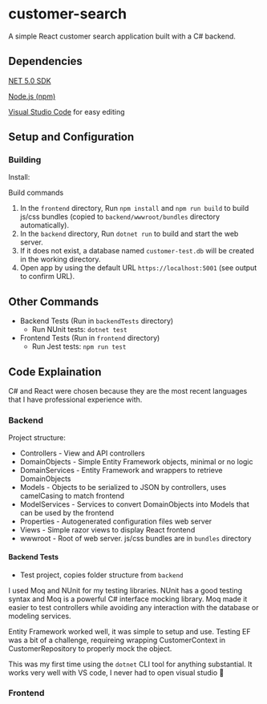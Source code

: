 # customer-search
A simple React customer search application built with a C# backend.

## Dependencies
[NET 5.0 SDK](https://dotnet.microsoft.com/download/dotnet/5.0)

[Node.js (npm)](https://nodejs.org/en/)

[Visual Studio Code](https://code.visualstudio.com/) for easy editing

## Setup and Configuration

### Building

Install:

Build commands
1. In the `frontend` directory, Run `npm install` and `npm run build` to build js/css bundles (copied to `backend/wwwroot/bundles` directory automatically).
2. In the `backend` directory, Run `dotnet run` to build and start the web server.
3. If it does not exist, a database named `customer-test.db` will be created in the working directory.
4. Open app by using the default URL `https://localhost:5001` (see output to confirm URL).

## Other Commands
* Backend Tests (Run in `backendTests` directory)
  - Run NUnit tests: `dotnet test`
* Frontend Tests (Run in `frontend` directory)
  - Run Jest tests: `npm run test`

## Code Explaination
C# and React were chosen because they are the most recent languages that I have professional experience with.

### Backend
Project structure:
* Controllers - View and API controllers
* DomainObjects - Simple Entity Framework objects, minimal or no logic
* DomainServices - Entity Framework and wrappers to retrieve DomainObjects
* Models - Objects to be serialized to JSON by controllers, uses camelCasing to match frontend
* ModelServices - Services to convert DomainObjects into Models that can be used by the frontend
* Properties - Autogenerated configuration files web server
* Views - Simple razor views to display React frontend
* wwwroot - Root of web server. js/css bundles are in `bundles` directory

#### Backend Tests
* Test project, copies folder structure from `backend`

I used Moq and NUnit for my testing libraries. NUnit has a good testing syntax and Moq is a powerful C# interface mocking library.
Moq made it easier to test controllers while avoiding any interaction with the database or modeling services.

Entity Framework worked well, it was simple to setup and use. Testing EF was a bit of a challenge, requireing wrapping CustomerContext in CustomerRepository to properly mock the object.

This was my first time using the `dotnet` CLI tool for anything substantial. It works very well with VS code, I never had to open visual studio 🎉

### Frontend
